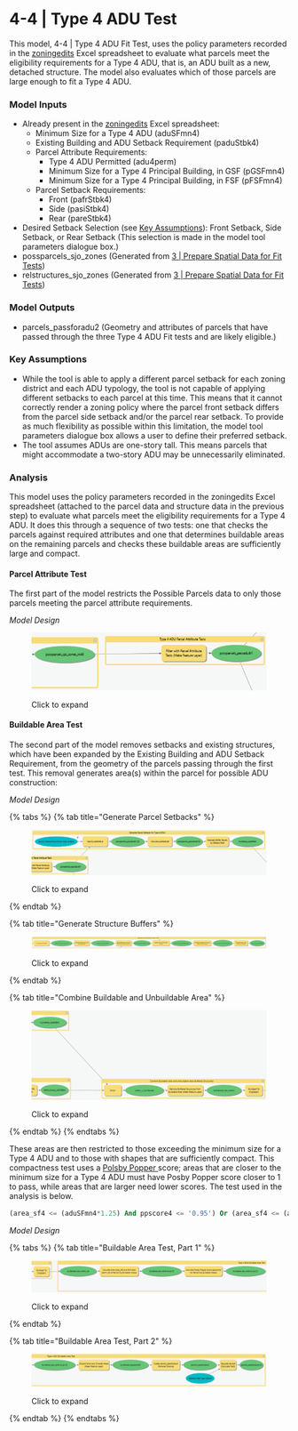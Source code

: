 # 4-4 | Type 4 ADU Test

This model, 4-4 | Type 4 ADU Fit Test, uses the policy parameters recorded in the [zoningedits](../../analysis-preparation/tabular-inputs/#tabular-inputs) Excel spreadsheet to evaluate what parcels meet the eligibility requirements for a Type 4 ADU, that is, an ADU built as a new, detached structure. The model also evaluates which of those parcels are large enough to fit a Type 4 ADU.

### Model Inputs

* Already present in the [zoningedits](../../analysis-preparation/tabular-inputs/) Excel spreadsheet:
  * Minimum Size for a Type 4 ADU (aduSFmn4)
  * Existing Building and ADU Setback Requirement (paduStbk4)
  * Parcel Attribute Requirements:&#x20;
    * Type 4 ADU Permitted (adu4perm)
    * Minimum Size for a Type 4 Principal Building, in GSF (pGSFmn4)
    * Minimum Size for a Type 4 Principal Building, in FSF (pFSFmn4)
  * Parcel Setback Requirements:&#x20;
    * Front (pafrStbk4)
    * Side (pasiStbk4)
    * Rear (pareStbk4)
* Desired Setback Selection (see [Key Assumptions](4-4-or-type-4-adu-test.md#key-assumptions)): Front Setback, Side Setback, or Rear Setback (This selection is made in the model tool parameters dialogue box.)
* possparcels\_sjo\_zones (Generated from [3 | Prepare Spatial Data for Fit Tests](../3-or-prepare-spatial-data-for-fit-tests.md))
* relstructures\_sjo\_zones (Generated from [3 | Prepare Spatial Data for Fit Tests](../3-or-prepare-spatial-data-for-fit-tests.md))

### Model Outputs

* parcels\_passforadu2 (Geometry and attributes of parcels that have passed through the three Type 4 ADU Fit tests and are likely eligible.)&#x20;

### Key Assumptions

* While the tool is able to apply a different parcel setback for each zoning district and each ADU typology, the tool is not capable of applying different setbacks to each parcel at this time. This means that it cannot correctly render a zoning policy where the parcel front setback differs from the parcel side setback and/or the parcel rear setback. To provide as much flexibility as possible within this limitation, the model tool parameters dialogue box allows a user to define their preferred setback.
* The tool assumes ADUs are one-story tall. This means parcels that might accommodate a two-story ADU may be unnecessarily eliminated.

### Analysis

This model uses the policy parameters recorded in the zoningedits Excel spreadsheet (attached to the parcel data and structure data in the previous step) to evaluate what parcels meet the eligibility requirements for a Type 4 ADU. It does this through a sequence of two tests: one that checks the parcels against required attributes and one that determines buildable areas on the remaining parcels and checks these buildable areas are sufficiently large and compact.

#### Parcel Attribute Test

The first part of the model restricts the Possible Parcels data to only those parcels meeting the parcel attribute requirements.&#x20;

_Model Design_

<figure><img src="../../.gitbook/assets/image (6) (2).png" alt=""><figcaption><p>Click to expand</p></figcaption></figure>

#### Buildable Area Test

The second part of the model removes setbacks and existing structures, which have been expanded by the Existing Building and ADU Setback Requirement, from the geometry of the parcels passing through the first test. This removal generates area(s) within the parcel for possible ADU construction:

_Model Design_

{% tabs %}
{% tab title="Generate Parcel Setbacks" %}
<figure><img src="../../.gitbook/assets/image (12).png" alt=""><figcaption><p>Click to expand</p></figcaption></figure>
{% endtab %}

{% tab title="Generate Structure Buffers" %}
<figure><img src="../../.gitbook/assets/image (11).png" alt=""><figcaption><p>Click to expand</p></figcaption></figure>
{% endtab %}

{% tab title="Combine Buildable and Unbuildable Area" %}
<figure><img src="../../.gitbook/assets/image (15).png" alt=""><figcaption><p>Click to expand</p></figcaption></figure>
{% endtab %}
{% endtabs %}

These areas are then restricted to those exceeding the minimum size for a Type 4 ADU and to those with shapes that are sufficiently compact. This compactness test uses a [Polsby Popper ](https://en.wikipedia.org/wiki/Polsby%E2%80%93Popper\_test)score; areas that are closer to the minimum size for a Type 4 ADU must have Posby Popper score closer to 1 to pass, while areas that are larger need lower scores. The test used in the analysis is below.

```sql
(area_sf4 <= (aduSFmn4*1.25) And ppscore4 <= '0.95') Or (area_sf4 <= (aduSFmn4*1.5) And ppscore4 <= '0.85') Or (area_sf4 <= (aduSFmn4*1.75) And ppscore4 <= '0.75') Or (area_sf4 <= (aduSFmn4*2.0) And ppscore4 <= '0.5') Or (area_sf4 <= (aduSFmn4*2.25) And ppscore4 <= '0.25') Or (area_sf4 <= (aduSFmn4*2.5) And ppscore4 <= '0.15') Or (area_sf4 <= (aduSFmn4* 3) And ppscore4 <= '0.10')
```

_Model Design_

{% tabs %}
{% tab title="Buildable Area Test, Part 1" %}
<figure><img src="../../.gitbook/assets/image (16).png" alt=""><figcaption><p>Click to expand</p></figcaption></figure>
{% endtab %}

{% tab title="Buildable Area Test, Part 2" %}
<figure><img src="../../.gitbook/assets/image (2) (2).png" alt=""><figcaption><p>Click to expand</p></figcaption></figure>
{% endtab %}
{% endtabs %}
